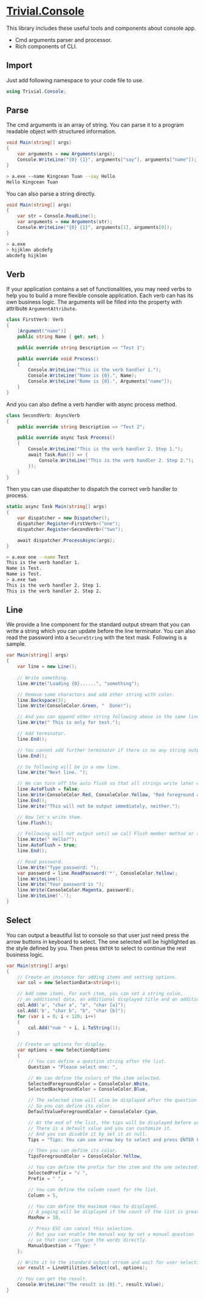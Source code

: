 ﻿# [Trivial.Console](https://github.com/nuscien/trivial/wiki/console)

This library includes these useful tools and components about console app.

- Cmd arguments parser and processor.
- Rich components of CLI.

## Import

Just add following namespace to your code file to use.

```csharp
using Trivial.Console;
```

## Parse

The cmd arguments is an array of string.
You can parse it to a program readable object with structured information.

```csharp
void Main(string[] args)
{
    var arguments = new Arguments(args);
    Console.WriteLine("{0} {1}", arguments["say"], arguments["name"]);
}
```

```sh
> a.exe --name Kingcean Tuan --say Hello
Hello Kingcean Tuan
```

You can also parse a string directly.

```csharp
void Main(string[] args)
{
    var str = Console.ReadLine();
    var arguments = new Arguments(str);
    Console.WriteLine("{0} {1}", arguments[1], arguments[0]);
}
```

```sh
> a.exe
> hijklmn abcdefg
abcdefg hijklmn
```


## Verb

If your application contains a set of functionalities, you may need verbs to help you to build a more flexible console application.
Each verb can has its own business logic. The arguments will be filled into the property with attribute `ArgumentAttribute`.

```csharp
class FirstVerb: Verb
{
    [Argument("name")]
    public string Name { get; set; }

    public override string Description => "Test 1";

    public override void Process()
    {
        Console.WriteLine("This is the verb handler 1.");
        Console.WriteLine("Name is {0}.", Name);
        Console.WriteLine("Name is {0}.", Arguments["name"]);
    }
}
```

And you can also define a verb handler with async process method.

```csharp
class SecondVerb: AsyncVerb
{
    public override string Description => "Test 2";

    public override async Task Process()
    {
        Console.WriteLine("This is the verb handler 2. Step 1.");
        await Task.Run(() => {
            Console.WriteLine("This is the verb handler 2. Step 2.");
        });
    }
}
```

Then you can use dispatcher to dispatch the correct verb handler to process.

```csharp
static async Task Main(string[] args)
{
    var dispatcher = new Dispatcher();
    dispatcher.Register<FirstVerb>("one");
    dispatcher.Register<SecondVerb>("two");

    await dispatcher.ProcessAsync(args);
}
```

```sh
> a.exe one --name Test
This is the verb handler 1.
Name is Test.
Name is Test.
> a.exe two
This is the verb handler 2. Step 1.
This is the verb handler 2. Step 2.
```

## Line

We provide a line component for the standard output stream that you can write a string which you can update before the line terminator.
You can also read the password into a `SecureString` with the text mask.
Following is a sample.

```csharp
var Main(string[] args)
{
    var line = new Line();
    
    // Write something.
    line.Write("Loading {0}......", "something");

    // Remove some charactors and add other string with color.
    line.Backspace(3);
    line.Write(ConsoleColor.Green, "  Done!");

    // And you can append other string following above in the same line and in the default color.
    line.Write(" This is only for test.");

    // Add terminator.
    line.End();

    // You cannot add further terminator if there is no any string output.
    line.End();

    // So following will be in a new line.
    line.Write("Next line. ");

    // We can turn off the auto flush so that all strings write later will be in an output queue.
    line.AutoFlush = false;
    line.Write(ConsoleColor.Red, ConsoleColor.Yellow, "Red foreground and yellow background");
    line.End();
    line.Write("This will not be output immediately, neither.");

    // Now let's write them.
    line.Flush();

    // Following will not output until we call Flush member method or set AutoFlush property as true.
    line.Write(" Hello?");
    line.AutoFlush = true;
    line.End();

    // Read password.
    line.Write("Type password: ");
    var password = line.ReadPassword('*', ConsoleColor.Yellow);
    line.WriteLine();
    line.Write("Your password is ");
    line.Write(ConsoleColor.Magenta, password);
    line.WriteLine('.');
}
```

## Select

You can output a beautiful list to console so that user just need press the arrow buttons in keyboard to select.
The one selected will be highlighted as the style defined by you.
Then press `ENTER` to select to continue the rest business logic.

```csharp
var Main(string[] args)
{
    // Create an instance for adding items and setting options.
    var col = new SelectionData<string>();

    // Add some items. For each item, you can set a string value,
    // an additional data, an additional displayed title and an additional hot key.
    col.Add('a', "char a", "a", "char [a]");
    col.Add('b', "char b", "b", "char [b]");
    for (var i = 0; i < 120; i++)
    {
        col.Add("num " + i, i.ToString());
    }

    // Create an options for display.
    var options = new SelectionOptions
    {
        // You can define a question string after the list.
        Question = "Please select one: ",

        // We can define the colors of the item selected.
        SelectedForegroundColor = ConsoleColor.White,
        SelectedBackgroundColor = ConsoleColor.Blue,

        // The selected item will also be displayed after the question string.
        // So you can define its color.
        DefaultValueForegroundColor = ConsoleColor.Cyan,

        // At the end of the list, the tips will be displayed before user press any key.
        // There is a default value and you can customize it.
        // And you can disable it by set it as null.
        Tips = "Tips: You can use arrow key to select and press ENTER key to continue.",

        // Then you can define its color.
        TipsForegroundColor = ConsoleColor.Yellow,

        // You can define the prefix for the item and the one selected.
        SelectedPrefix = "√ ",
        Prefix = " ",

        // You can define the column count for the list.
        Column = 5,

        // You can define the maximum rows to displayed.
        // A paging will be displayed if the count of the list is greater than it.
        MaxRow = 10,

        // Press ESC can cancel this selection.
        // But you can enable the manual way by set a manual question
        // so that user can type the words directly.
        ManualQuestion = "Type: "
    };

    // Write it to the standard output stream and wait for user selection.
    var result = LineUtilities.Select(col, options);

    // You can get the result.
    Console.WriteLine("The result is {0}.", result.Value);
}
```

